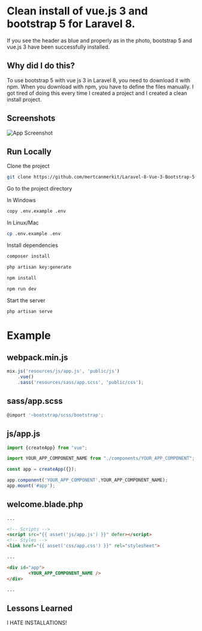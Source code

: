 
# Clean install of vue.js 3 and bootstrap 5 for Laravel 8.

If you see the header as blue and properly as in the photo, bootstrap 5 and vue.js 3 have been successfully installed.

## Why did I do this?

To use bootstrap 5 with vue js 3 in Laravel 8, you need to download it with npm. When you download with npm, you have to define the files manually. I got tired of doing this every time I created a project and I created a clean install project.

## Screenshots

![App Screenshot](https://i.ibb.co/drWmVKR/Ekran-Resmi-2022-01-26-18-26-01.png)


## Run Locally

Clone the project

```bash
git clone https://github.com/mertcanmerkit/Laravel-8-Vue-3-Bootstrap-5-Clean-Install
```

Go to the project directory

In Windows

```bash
copy .env.example .env
```

In Linux/Mac

```bash
cp .env.example .env
```


Install dependencies

```bash
composer install

php artisan key:generate

npm install

npm run dev

```


Start the server

```bash
php artisan serve
```


# Example
## webpack.min.js

```javascript
mix.js('resources/js/app.js', 'public/js')
    .vue()
    .sass('resources/sass/app.scss', 'public/css');
```


## sass/app.scss

```javascript
@import '~bootstrap/scss/bootstrap';
```

## js/app.js 

```javascript
import {createApp} from "vue";

import YOUR_APP_COMPONENT_NAME from "./components/YOUR_APP_COMPONENT";

const app = createApp({});

app.component('YOUR_APP_COMPONENT',YOUR_APP_COMPONENT_NAME);
app.mount('#app');
```

## welcome.blade.php

```html
...

<!-- Scripts -->
<script src="{{ asset('js/app.js') }}" defer></script>
<!-- Styles -->
<link href="{{ asset('css/app.css') }}" rel="stylesheet">

...

<div id="app">
        <YOUR_APP_COMPONENT_NAME />
</div>

...
```
## Lessons Learned

I HATE INSTALLATIONS!
